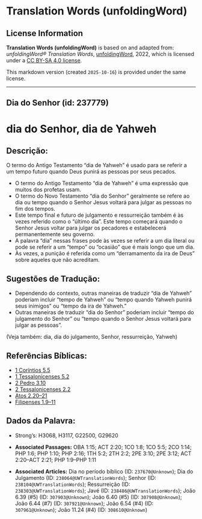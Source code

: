 # Translation Words (unfoldingWord)

## License Information

**Translation Words (unfoldingWord)** is based on and adapted from: _unfoldingWord® Translation Words_, [unfoldingWord](https://unfoldingword.org/utw), 2022, which is licensed under a [CC BY-SA 4.0 license](https://creativecommons.org/licenses/by-sa/4.0/legalcode.en).

This markdown version (created `2025-10-16`) is provided under the same license.



--------------------------------

## Dia do Senhor (id: 237779)

dia do Senhor, dia de Yahweh
============================

Descrição:
----------

O termo do Antigo Testamento “dia de Yahweh” é usado para se referir a um tempo futuro quando Deus punirá as pessoas por seus pecados.

* O termo do Antigo Testamento “dia de Yahweh” é uma expressão que muitos dos profetas usam.
* O termo do Novo Testamento “dia do Senhor” geralmente se refere ao dia ou tempo quando o Senhor Jesus voltará para julgar as pessoas no fim dos tempos.
* Este tempo final e futuro de julgamento e ressurreição também é às vezes referido como o “último dia”. Este tempo começará quando o Senhor Jesus voltar para julgar os pecadores e estabelecerá permanentemente seu governo.
* A palavra “dia” nessas frases pode às vezes se referir a um dia literal ou pode se referir a um “tempo” ou “ocasião” que é mais longo que um dia.
* Às vezes, a punição é referida como um “derramamento da ira de Deus” sobre aqueles que não acreditam.

Sugestões de Tradução:
----------------------

* Dependendo do contexto, outras maneiras de traduzir “dia de Yahweh” poderiam incluir “tempo de Yahweh” ou “tempo quando Yahweh punirá seus inimigos” ou “tempo da ira de Yahweh.”
* Outras maneiras de traduzir “dia do Senhor” poderiam incluir “tempo do julgamento do Senhor” ou “tempo quando o Senhor Jesus voltará para julgar as pessoas”.

(Veja também: dia, dia do julgamento, Senhor, ressurreição, Yahweh)

Referências Bíblicas:
---------------------

* [1 Coríntios 5\.5](https://ref.ly/1Cor5:5)
* [1 Tessalonicenses 5\.2](https://ref.ly/1Thess5:2)
* [2 Pedro 3\.10](https://ref.ly/2Pet3:10)
* [2 Tessalonicenses 2\.2](https://ref.ly/2Thess2:2)
* [Atos 2\.20–21](https://ref.ly/Acts2:20-Acts2:21)
* [Filipenses 1\.9–11](https://ref.ly/Phil1:9-Phil1:11)

Dados da Palavra:
-----------------

* Strong’s: H3068, H3117, G22500, G29620

* **Associated Passages:** OBA 1:15; ACT 2:20; 1CO 1:8; 1CO 5:5; 2CO 1:14; PHP 1:6; PHP 1:10; PHP 2:16; 1TH 5:2; 2TH 2:2; 2PE 3:10; 2PE 3:12; ACT 2:20–ACT 2:21; PHP 1:9–PHP 1:11
* **Associated Articles:** Dia no período bíblico (ID: `237670@Unknown`); Dia do Julgamento (ID: `238064@UWTranslationWords`); Senhor (ID: `238104@UWTranslationWords`); Ressurreição (ID: `238303@UWTranslationWords`); Javé (ID: `238486@UWTranslationWords`); João 6.39 (#5) (ID: `307903@Unknown`); João 6.40 (#5) (ID: `307908@Unknown`); João 6.44 (#7) (ID: `307921@Unknown`); João 6.54 (#4) (ID: `307961@Unknown`); João 11.24 (#4) (ID: `308610@Unknown`)

